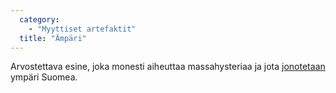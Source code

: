 ```yaml
---
  category: 
    - "Myyttiset artefaktit"
  title: "Ämpäri"
---
```

Arvostettava esine, joka monesti aiheuttaa massahysteriaa ja jota [jonotetaan](Jono) ympäri Suomea.